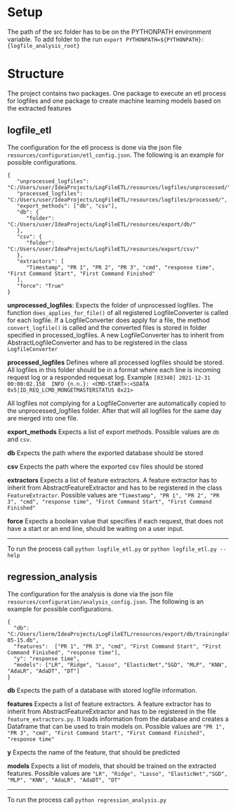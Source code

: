 # Setup

The path of the src folder has to be on the PYTHONPATH environment variable. To add folder to the
run ```export PYTHONPATH=${PYTHONPATH}:{logfile_analysis_root} ```

# Structure

The project contains two packages. One package to execute an etl process for logfiles and one package to create machine
learning models based on the extracted features

## logfile_etl

The configuration for the etl process is done via the json file ```resources/configuration/etl_config.json```. The
following is an example for possible configurations.

```
{
   "unprocessed_logfiles": "C:/Users/user/IdeaProjects/LogFileETL/resources/logfiles/unprocessed/",
   "processed_logfiles": "C:/Users/user/IdeaProjects/LogFileETL/resources/logfiles/processed/",
   "export_methods": ["db", "csv"],
   "db": {
      "folder": "C:/Users/user/IdeaProjects/LogFileETL/resources/export/db/"
   },
   "csv": {
      "folder": "C:/Users/user/IdeaProjects/LogFileETL/resources/export/csv/"
   },
   "extractors": [
      "Timestamp", "PR 1", "PR 2", "PR 3", "cmd", "response time", "First Command Start", "First Command Finished"
   ],
   "force": "True"
}
```

**unprocessed_logfiles**:
Expects the folder of unprocessed logfiles. The function ```does_applies_for_file()``` of all registered
LogfileConverter is called for each logfile. If a LogfileConverter does apply for a file, the
method ```convert_logfile()``` is called and the converted files is stored in folder specified in processed_logfiles. A
new LogfileConverter has to inherit from AbstractLogfileConverter and has to be registered in the
class ```LogfileConverter```

**processed_logfiles**
Defines where all processed logfiles should be stored. All logfiles in this folder should be in a format where each line
is incoming request log or a responded requesat log.
Example ```[03340] 2021-12-31 00:00:02.158	INFO {n.n.}: <CMD-START>:<SDATA 0x5|ID_REQ_LCMD_MONGETMASTERSTATUS 0x21>```

All logfiles not complying for a LogfileConverter are automatically copied to the unprocessed_logfiles folder. After
that will all logfiles for the same day are merged into one file.

**export_methods**
Expects a list of export methods. Possible values are ```db``` and ```csv```.

**db**
Expects the path where the exported database should be stored

**csv**
Expects the path where the exported csv files should be stored

**extractors**
Expects a list of feature extractors. A feature extractor has to inherit from AbstractFeatureExtractor and has to be
registered in the class ```FeatureExtractor```. Possible values
are ```"Timestamp", "PR 1", "PR 2", "PR 3", "cmd", "response time", "First Command Start", "First Command Finished"```

**force**
Expects a boolean value that specifies if each request, that does not have a start or an end line, should be waiting on
a user input.

---
To run the process call ```python logfile_etl.py``` or ```python logfile_etl.py --help```

## regression_analysis

The configuration for the analysis is done via the json file ```resources/configuration/analysis_config.json```. The
following is an example for possible configurations.

```
{
  "db": "C:/Users/lierm/IdeaProjects/LogFileETL/resources/export/db/trainingdata_2022-05-15.db",
  "features":  ["PR 1", "PR 3", "cmd", "First Command Start", "First Command Finished", "response time"],
  "y": "response time",
  "models": ["LR", "Ridge", "Lasso", "ElasticNet","SGD", "MLP", "KNN", "AdaLR", "AdaDT", "DT"]
}
```

**db**
Expects the path of a database with stored logfile information.

**features**
Expects a list of feature extractors. A feature extractor has to inherit from AbstractFeatureExtractor and has to be
registered in the file ```feature_extractors.py```. It loads information from the database and creates a Dataframe that
can be used to train models on. Possible values
are ```"PR 1", "PR 3", "cmd", "First Command Start", "First Command Finished", "response time"```

**y**
Expects the name of the feature, that should be predicted

**models**
Expects a list of models, that should be trained on the extracted features. Possible values
are ```"LR", "Ridge", "Lasso", "ElasticNet","SGD", "MLP", "KNN", "AdaLR", "AdaDT", "DT"```



---
To run the process call ```python regression_analysis.py```